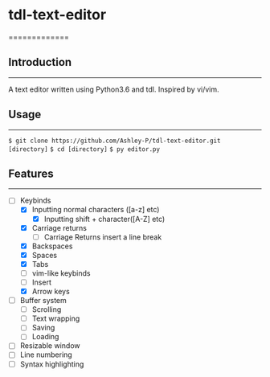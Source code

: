 # tdl-text-editor
=============

## Introduction
-------------

A text editor written using Python3.6 and tdl. Inspired by vi/vim.

## Usage
-------------

`$ git clone https://github.com/Ashley-P/tdl-text-editor.git [directory]`
`$ cd [directory]`
`$ py editor.py`

## Features
-------------

- [ ] Keybinds
	- [x] Inputting normal characters ([a-z] etc)
		- [x] Inputting shift + character([A-Z] etc)
	- [x] Carriage returns
		- [ ] Carriage Returns insert a line break
	- [x] Backspaces
	- [x] Spaces
	- [x] Tabs
	- [ ] vim-like keybinds
	- [ ] Insert
	- [x] Arrow keys
- [ ] Buffer system
	- [ ] Scrolling
	- [ ] Text wrapping
	- [ ] Saving
	- [ ] Loading
- [ ] Resizable window
- [ ] Line numbering
- [ ] Syntax highlighting
